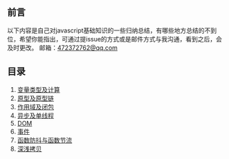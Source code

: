 ## 前言
以下内容是自己对javascript基础知识的一些归纳总结，有哪些地方总结的不到位，希望你能指出，可通过提issue的方式或是邮件方式与我沟通，看到之后，会及时更改。
邮箱：472372762@qq.com

## 目录

1. [变量类型及计算](https://github.com/TeemoPeng/front-end-basic/blob/master/src/variable.md)
2. [原型及原型链](https://github.com/TeemoPeng/front-end-basic/blob/master/src/prototype.md)
3. [作用域及闭包](https://github.com/TeemoPeng/front-end-basic/blob/master/src/scope.md)
4. [异步及单线程](https://github.com/TeemoPeng/front-end-basic/blob/master/src/async.md)
5. [DOM](https://github.com/TeemoPeng/front-end-basic/blob/master/src/dom.md)
6. [事件](https://github.com/TeemoPeng/front-end-basic/blob/master/src/event.md)
7. [函数防抖与函数节流](https://github.com/TeemoPeng/front-end-basic/blob/master/src/debounce.md)
8. [深浅拷贝](https://github.com/TeemoPeng/front-end-basic/blob/master/src/deep-copy.md)
